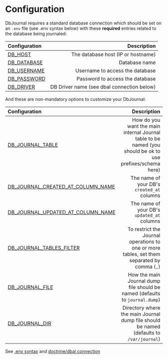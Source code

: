 Configuration
=============

DbJournal requires a standard database connection which should be set on an `.env` file (see .env syntax below) with these **required** entries related to the database being journaled:

| Configuration   | Description                |
| :-------------- | -------------------------: |
| [DB_HOST](#DB_HOST) | The database host (IP or hostname) |
| [DB_DATABASE](#DB_DATABASE) | Database name |
| [DB_USERNAME](#DB_USERNAME) | Username to access the database |
| [DB_PASSWORD](#DB_PASSWORD) | Password to access the database |
| [DB_DRIVER](#DB_DRIVER) | DB Driver name (see dbal connection below) |

And these are non-mandatory options to customize your DbJournal:

| Configuration   | Description                |
| :-------------- | -------------------------: |
| [DB_JOURNAL_TABLE](#DB_JOURNAL_TABLE) | How do you want the main internal Journal table to be named (you should be ok to use prefixes/schema here) |
| [DB_JOURNAL_CREATED_AT_COLUMN_NAME](#DB_JOURNAL_CREATED_AT_COLUMN_NAME) | The name of your DB's `created_at` columns  |
| [DB_JOURNAL_UPDATED_AT_COLUMN_NAME](#DB_JOURNAL_UPDATED_AT_COLUMN_NAME) | The name of your DB's `updated_at` columns |
| [DB_JOURNAL_TABLES_FILTER](#DB_JOURNAL_TABLES_FILTER) | To restrict the Journal operations to one or more tables, set them separated by comma (`,`) |
| [DB_JOURNAL_FILE](#DB_JOURNAL_FILE) | How the main Journal dump file should be named (defaults to `journal.dump`) |
| [DB_JOURNAL_DIR](#DB_JOURNAL_DIR) | Directory where the main Journal dump file should be named (defaults to `/var/journal`) |


See [.env syntax](https://symfony.com/doc/current/components/dotenv.html) and [doctrine/dbal connection](https://www.doctrine-project.org/projects/doctrine-dbal/en/2.9/reference/configuration.html)
